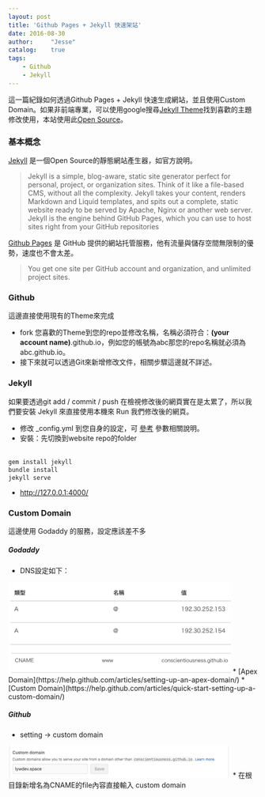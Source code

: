 ```yaml
---
layout: post
title: 'Github Pages + Jekyll 快速架站'
date: 2016-08-30
author:     "Jesse"
catalog:    true
tags:
    - Github
    - Jekyll
---
```


這一篇紀錄如何透過Github Pages + Jekyll 快速生成網站，並且使用Custom Domain。如果非前端專業，可以使用google搜尋[Jekyll Theme](http://jekyllthemes.org/)找到喜歡的主題修改使用，本站使用此[Open Source](http://www.apple.com/iphone-6s/3d-touch/)。

### 基本概念
[Jekyll](https://jekyllrb.com/) 是一個Open Source的靜態網站產生器，如官方說明。
> Jekyll is a simple, blog-aware, static site generator perfect for personal, project, or organization sites. Think of it like a file-based CMS, without all the complexity. Jekyll takes your content, renders Markdown and Liquid templates, and spits out a complete, static website ready to be served by Apache, Nginx or another web server. Jekyll is the engine behind GitHub Pages, which you can use to host sites right from your GitHub repositories

[Github Pages](https://pages.github.com/) 是 GitHub 提供的網站托管服務，他有流量與儲存空間無限制的優勢，速度也不會太差。
> You get one site per GitHub account and organization,
and unlimited project sites.

### Github

這邊直接使用現有的Theme來完成

* fork 您喜歡的Theme到您的repo並修改名稱，名稱必須符合：**(your account name)**.github.io，例如您的帳號為abc那您的repo名稱就必須為abc.github.io。
* 接下來就可以透過Git來新增修改文件，相關步驟這邊就不詳述。

### Jekyll

如果要透過git add / commit / push 在檢視修改後的網頁實在是太累了，所以我們要安裝 Jekyll 來直接使用本機來 Run 我們修改後的網頁。

* 修改 _config.yml 到您自身的設定，可 [參考](https://jekyllrb.com/docs/configuration/) 參數相關說明。
* 安裝：先切換到website repo的folder

```

gem install jekyll
bundle install
jekyll serve

```
* http://127.0.0.1:4000/

### Custom Domain

 這邊使用 Godaddy 的服務，設定應該差不多

##### Godaddy
* DNS設定如下：
<img src="/img/in-post/2016-08-30-create-website-with-github-and-jekyll/dns-a-domain.png " style="width: 450px;"/>
<img src="/img/in-post/2016-08-30-create-website-with-github-and-jekyll/dns-custom-domain.png " style="width: 450px;"/>
* [Apex Domain](https://help.github.com/articles/setting-up-an-apex-domain/)
* [Custom Domain](https://help.github.com/articles/quick-start-setting-up-a-custom-domain/)

##### Github

* setting -> custom domain
<img src="/img/in-post/2016-08-30-create-website-with-github-and-jekyll/github-custom-domain.png " style="width: 450px;"/>
* 在根目錄新增名為CNAME的file內容直接輸入 custom domain